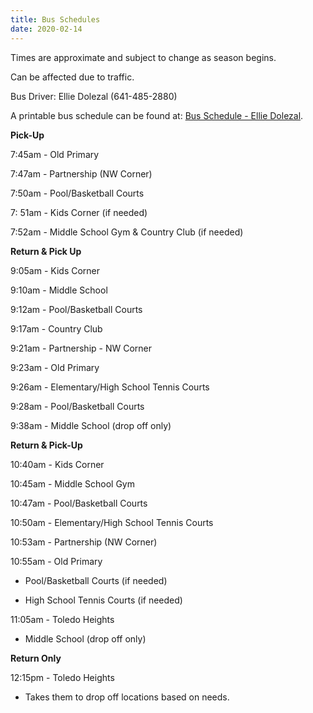 ```yaml
---
title: Bus Schedules
date: 2020-02-14
---
```


Times are approximate and subject to change as season begins.

Can be affected due to traffic.

Bus Driver: Ellie Dolezal (641-485-2880)

A printable bus schedule can be found at: [Bus Schedule - Ellie Dolezal](/pdf-forms/BusSchedule-EllieDolezal.pdf).


**Pick-Up**

7:45am - Old Primary

7:47am - Partnership (NW Corner)

7:50am - Pool/Basketball Courts

7: 51am - Kids Corner (if needed)

7:52am - Middle School Gym & Country Club (if needed)


**Return & Pick Up**

9:05am - Kids Corner

9:10am - Middle School

9:12am - Pool/Basketball Courts

9:17am - Country Club

9:21am - Partnership - NW Corner

9:23am - Old Primary

9:26am - Elementary/High School Tennis Courts

9:28am - Pool/Basketball Courts

9:38am - Middle School (drop off only)


**Return & Pick-Up**

10:40am - Kids Corner

10:45am - Middle School Gym

10:47am - Pool/Basketball Courts

10:50am - Elementary/High School Tennis Courts

10:53am - Partnership (NW Corner)

10:55am - Old Primary

- Pool/Basketball Courts (if needed)

- High School Tennis Courts (if needed)

11:05am - Toledo Heights

- Middle School (drop off only)

**Return Only**

12:15pm - Toledo Heights

- Takes them to drop off locations based on needs.
